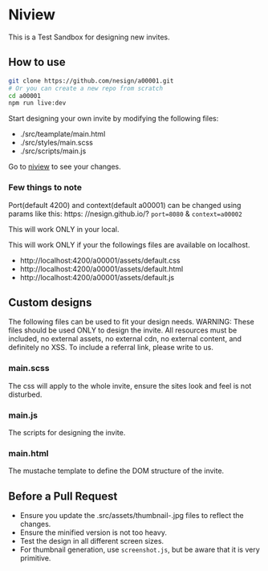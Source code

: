 # Niview

This is a Test Sandbox for designing new invites.

## How to use

```sh
git clone https://github.com/nesign/a00001.git
# Or you can create a new repo from scratch
cd a00001
npm run live:dev
```

Start designing your own invite by modifying the following files:

- ./src/teamplate/main.html
- ./src/styles/main.scss
- ./src/scripts/main.js

Go to [niview](https://nesign.github.io/) to see your changes.

### Few things to note

Port(default 4200) and context(default a00001) can be changed using params like this: https: //nesign.github.io/? `port=8080` & `context=a00002`

This will work ONLY in your local.

This will work ONLY if your the followings files are available on localhost.

- http://localhost:4200/a00001/assets/default.css
- http://localhost:4200/a00001/assets/default.html
- http://localhost:4200/a00001/assets/default.js


## Custom designs

The following files can be used to fit your design needs.
WARNING: These files should be used ONLY to design the invite. All resources must be included, no external assets, no external cdn, no external content, and definitely no XSS. To include a referral link, please write to us.

### main.scss

The css will apply to the whole invite, ensure the sites look and feel is not disturbed.

### main.js

The scripts for designing the invite.

### main.html

The mustache template to define the DOM structure of the invite.

## Before a Pull Request

- Ensure you update the .src/assets/thumbnail-.jpg files to reflect the changes.
- Ensure the minified version is not too heavy.
- Test the design in all different screen sizes.
- For thumbnail generation, use `screenshot.js`, but be aware that it is very primitive.
